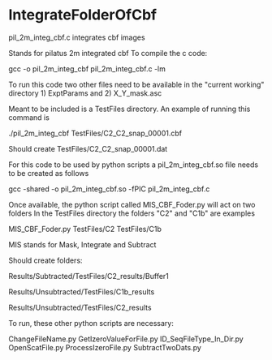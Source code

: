 # IntegrateFolderOfCbf

pil_2m_integ_cbf.c integrates cbf images

Stands for pilatus 2m integrated cbf
To compile the c code:

gcc -o pil_2m_integ_cbf pil_2m_integ_cbf.c -lm

To run this code two other files need to be available in the "current working" directory 1) ExptParams and 2) X_Y_mask.asc

Meant to be included is a TestFiles directory.
An example of running this command is

./pil_2m_integ_cbf TestFiles/C2_C2_snap_00001.cbf

Should create TestFiles/C2_C2_snap_00001.dat

For this code to be used by python scripts a pil_2m_integ_cbf.so file needs to be created as follows

gcc -shared -o pil_2m_integ_cbf.so -fPIC pil_2m_integ_cbf.c

Once available, the python script called MIS_CBF_Foder.py will act on two folders
In the TestFiles directory the folders "C2" and "C1b" are examples

MIS_CBF_Foder.py TestFiles/C2 TestFiles/C1b

MIS stands for Mask, Integrate and Subtract

Should create folders:

Results/Subtracted/TestFiles/C2_results/Buffer1

Results/Unsubtracted/TestFiles/C1b_results

Results/Unsubtracted/TestFiles/C2_results

To run, these other python scripts are necessary:

ChangeFileName.py
GetIzeroValueForFile.py
ID_SeqFileType_In_Dir.py
OpenScatFile.py
ProcessIzeroFile.py
SubtractTwoDats.py



